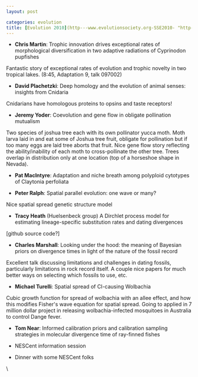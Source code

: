 ```yaml
---
layout: post

categories: evolution
title: [Evolution 2010](http---www.evolutionsociety.org-SSE2010- "http---www.evolutionsociety.org-SSE2010-") Day 3
---
```







 








-   **Chris Martin**: Trophic innovation drives exceptional rates of
    morphological diversification in two adaptive radiations of
    Cyprinodon pupfishes

Fantastic story of exceptional rates of evolution and trophic novelty in
two tropical lakes. (8:45, Adaptation 9, talk 097002)

-   **David Plachetzki**: Deep homology and the evolution of animal
    senses: insights from Cnidaria

Cnidarians have homologous proteins to opsins and taste receptors!

-   **Jeremy Yoder**: Coevolution and gene flow in obligate pollination
    mutualism

Two species of joshua tree each with its own pollinator yucca moth. Moth
larva laid in and eat some of Joshua tree fruit, obligate for
pollination but if too many eggs are laid tree aborts that fruit. Nice
gene flow story reflecting the ability/inability of each moth to
cross-pollinate the other tree. Trees overlap in distribution only at
one location (top of a horseshoe shape in Nevada).

-   **Pat MacIntyre**: Adaptation and niche breath among polyploid
    cytotypes of Claytonia perfoliata

-   **Peter Ralph**: Spatial parallel evolution: one wave or many?

Nice spatial spread genetic structure model

-   **Tracy Heath** (Huelsenbeck group) A Dirchlet process model for
    estimating lineage-specific substitution rates and dating
    divergences

[github source code?]

-   **Charles Marshall**: Looking under the hood: the meaning of
    Bayesian priors on divergence times in light of the nature of the
    fossil record

Excellent talk discussing limitations and challenges in dating fossils,
particularly limitations in rock record itself. A couple nice papers for
much better ways on selecting which fossils to use, etc.

-   **Michael Turelli**: Spatial spread of CI-causing Wolbachia

Cubic growth function for spread of wolbachia with an allee effect, and
how this modifies Fisher's wave equation for spatial spread. Going to
applied in 7 million dollar project in releasing wolbachia-infected
mosquitoes in Australia to control Dange fever.

-   **Tom Near**: Informed calibration priors and calibration sampling
    strategies in molecular divergence time of ray-finned fishes

-   NESCent information session

-   Dinner with some NESCent folks

\

